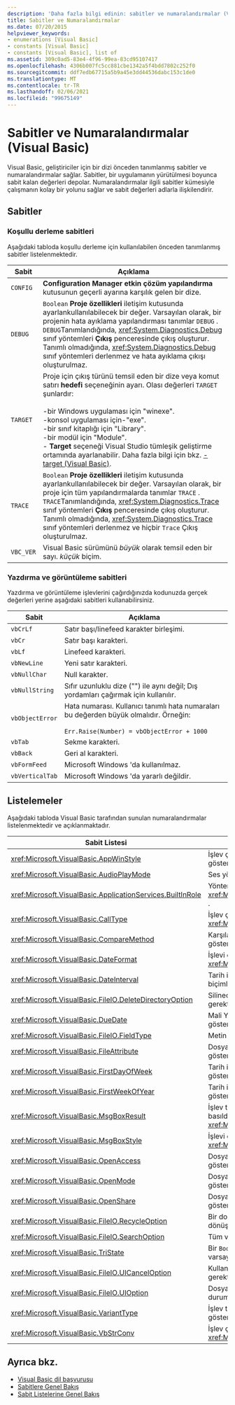 ```yaml
---
description: 'Daha fazla bilgi edinin: sabitler ve numaralandırmalar (Visual Basic)'
title: Sabitler ve Numaralandırmalar
ms.date: 07/20/2015
helpviewer_keywords:
- enumerations [Visual Basic]
- constants [Visual Basic]
- constants [Visual Basic], list of
ms.assetid: 309c0ad5-83e4-4f96-99ea-83cd95107417
ms.openlocfilehash: 4306b007fc5cc881cbe1342a5f4bdd7802c252f0
ms.sourcegitcommit: ddf7edb67715a5b9a45e3dd44536dabc153c1de0
ms.translationtype: MT
ms.contentlocale: tr-TR
ms.lasthandoff: 02/06/2021
ms.locfileid: "99675149"
---
```

# <a name="constants-and-enumerations-visual-basic"></a>Sabitler ve Numaralandırmalar (Visual Basic)

Visual Basic, geliştiriciler için bir dizi önceden tanımlanmış sabitler ve numaralandırmalar sağlar. Sabitler, bir uygulamanın yürütülmesi boyunca sabit kalan değerleri depolar. Numaralandırmalar ilgili sabitler kümesiyle çalışmanın kolay bir yolunu sağlar ve sabit değerleri adlarla ilişkilendirir.  
  
## <a name="constants"></a>Sabitler  
  
### <a name="conditional-compilation-constants"></a>Koşullu derleme sabitleri  

 Aşağıdaki tabloda koşullu derleme için kullanılabilen önceden tanımlanmış sabitler listelenmektedir.  
  
|**Sabit**|**Açıklama**|  
|---|---|  
|`CONFIG`|**Configuration Manager** **etkin çözüm yapılandırma** kutusunun geçerli ayarına karşılık gelen bir dize.|  
|`DEBUG`|`Boolean` **Proje özellikleri** iletişim kutusunda ayarlankullanılabilecek bir değer. Varsayılan olarak, bir projenin hata ayıklama yapılandırması tanımlar `DEBUG` . `DEBUG`Tanımlandığında, <xref:System.Diagnostics.Debug> sınıf yöntemleri **Çıkış** penceresinde çıkış oluşturur. Tanımlı olmadığında, <xref:System.Diagnostics.Debug> sınıf yöntemleri derlenmez ve hata ayıklama çıkışı oluşturulmaz.|  
|`TARGET`|Proje için çıkış türünü temsil eden bir dize veya komut satırı **hedefi** seçeneğinin ayarı. Olası değerleri `TARGET` şunlardır:<br /><br /> -bir Windows uygulaması için "winexe".<br />-konsol uygulaması için-"exe".<br />-bir sınıf kitaplığı için "Library".<br />-bir modül için "Module".<br />- **Target** seçeneği Visual Studio tümleşik geliştirme ortamında ayarlanabilir. Daha fazla bilgi için bkz. [-target (Visual Basic)](../reference/command-line-compiler/target.md).|  
|`TRACE`|`Boolean` **Proje özellikleri** iletişim kutusunda ayarlankullanılabilecek bir değer. Varsayılan olarak, bir proje için tüm yapılandırmalarda tanımlar `TRACE` . `TRACE`Tanımlandığında, <xref:System.Diagnostics.Trace> sınıf yöntemleri **Çıkış** penceresinde çıkış oluşturur. Tanımlı olmadığında, <xref:System.Diagnostics.Trace> sınıf yöntemleri derlenmez ve hiçbir `Trace` Çıkış oluşturulmaz.|  
|`VBC_VER`|Visual Basic sürümünü *büyük* olarak temsil eden bir sayı. *küçük* biçim.|  
  
### <a name="print-and-display-constants"></a>Yazdırma ve görüntüleme sabitleri  

 Yazdırma ve görüntüleme işlevlerini çağırdığınızda kodunuzda gerçek değerleri yerine aşağıdaki sabitleri kullanabilirsiniz.  
  
|**Sabit**|**Açıklama**|  
|---|---|  
|`vbCrLf`|Satır başı/linefeed karakter birleşimi.|  
|`vbCr`|Satır başı karakteri.|  
|`vbLf`|Linefeed karakteri.|  
|`vbNewLine`|Yeni satır karakteri.|  
|`vbNullChar`|Null karakter.|  
|`vbNullString`|Sıfır uzunluklu dize ("") ile aynı değil; Dış yordamları çağırmak için kullanılır.|  
|`vbObjectError`|Hata numarası. Kullanıcı tanımlı hata numaraları bu değerden büyük olmalıdır. Örneğin:<br /><br /> `Err.Raise(Number) = vbObjectError + 1000`|  
|`vbTab`|Sekme karakteri.|  
|`vbBack`|Geri al karakteri.|  
|`vbFormFeed`|Microsoft Windows 'da kullanılmaz.|  
|`vbVerticalTab`|Microsoft Windows 'da yararlı değildir.|  
  
## <a name="enumerations"></a>Listelemeler  

 Aşağıdaki tabloda Visual Basic tarafından sunulan numaralandırmalar listelenmektedir ve açıklanmaktadır.  
  
|Sabit Listesi|Description|  
|---|---|  
|<xref:Microsoft.VisualBasic.AppWinStyle>|İşlev çağrılırken çağrılan program için kullanılacak pencere stilini gösterir <xref:Microsoft.VisualBasic.Interaction.Shell%2A> .|  
|<xref:Microsoft.VisualBasic.AudioPlayMode>|Ses yöntemleri çağrılırken seslerin nasıl çalındığını gösterir.|  
|<xref:Microsoft.VisualBasic.ApplicationServices.BuiltInRole>|Yöntemi çağırırken denetlenecek rolün türünü gösterir <xref:Microsoft.VisualBasic.ApplicationServices.User.IsInRole%2A> .|  
|<xref:Microsoft.VisualBasic.CallType>|İşlev çağrılırken çağrılan yordamın türünü gösterir <xref:Microsoft.VisualBasic.Interaction.CallByName%2A> .|  
|<xref:Microsoft.VisualBasic.CompareMethod>|Karşılaştırma işlevleri çağrılırken dizelerin nasıl karşılaştırılacağını gösterir.|  
|<xref:Microsoft.VisualBasic.DateFormat>|İşlevi çağırırken tarihlerin nasıl görüntüleneceğini gösterir <xref:Microsoft.VisualBasic.Strings.FormatDateTime%2A> .|  
|<xref:Microsoft.VisualBasic.DateInterval>|Tarih ile ilgili işlevleri çağırırken tarih aralıklarını belirleme ve biçimlendirme işlemlerinin nasıl yapılacağını gösterir.|  
|<xref:Microsoft.VisualBasic.FileIO.DeleteDirectoryOption>|Silinecek bir dizin dosya veya dizin içerdiğinde ne yapılması gerektiğini belirtir.|  
|<xref:Microsoft.VisualBasic.DueDate>|Mali Yöntemler çağrılırken ödemelerin ne zaman beklediğini gösterir.|  
|<xref:Microsoft.VisualBasic.FileIO.FieldType>|Metin alanlarının sınırlanmış mi yoksa sabit mi olduğunu gösterir.|  
|<xref:Microsoft.VisualBasic.FileAttribute>|Dosya erişim işlevleri çağrılırken kullanılacak dosya özniteliklerini gösterir.|  
|<xref:Microsoft.VisualBasic.FirstDayOfWeek>|Tarih ile ilgili işlevler çağrılırken kullanılacak haftanın ilk gününü gösterir.|  
|<xref:Microsoft.VisualBasic.FirstWeekOfYear>|Tarih ile ilgili işlevler çağrılırken kullanılacak yılın ilk haftasını gösterir.|  
|<xref:Microsoft.VisualBasic.MsgBoxResult>|İşlev tarafından döndürülen bir ileti kutusunda hangi düğmeye basıldığını gösterir <xref:Microsoft.VisualBasic.Interaction.MsgBox%2A> .|  
|<xref:Microsoft.VisualBasic.MsgBoxStyle>|İşlevi çağırırken hangi düğmelerin görüntüleneceğini gösterir <xref:Microsoft.VisualBasic.Interaction.MsgBox%2A> .|  
|<xref:Microsoft.VisualBasic.OpenAccess>|Dosya erişimi işlevlerini çağırırken bir dosyanın nasıl açılacağını gösterir.|  
|<xref:Microsoft.VisualBasic.OpenMode>|Dosya erişimi işlevlerini çağırırken bir dosyanın nasıl açılacağını gösterir.|  
|<xref:Microsoft.VisualBasic.OpenShare>|Dosya erişimi işlevlerini çağırırken bir dosyanın nasıl açılacağını gösterir.|  
|<xref:Microsoft.VisualBasic.FileIO.RecycleOption>|Bir dosyanın kalıcı olarak silinip silinmeyeceğini veya geri dönüşüm kutusu 'na yerleştirilip yerleştirilmeyeceğini belirtir.|  
|<xref:Microsoft.VisualBasic.FileIO.SearchOption>|Tüm veya en üst düzey dizinlerin aranıp aranmayacağını belirtir.|  
|<xref:Microsoft.VisualBasic.TriState>|Bir `Boolean` değeri veya sayı biçimlendirme işlevleri çağrılırken varsayılan değerin kullanılıp kullanılmayacağını belirtir.|  
|<xref:Microsoft.VisualBasic.FileIO.UICancelOption>|Kullanıcı bir işlem sırasında **iptal** ' i tıklarsa ne yapılması gerektiğini belirtir.|  
|<xref:Microsoft.VisualBasic.FileIO.UIOption>|Dosya veya dizinleri kopyalarken, silerken veya taşırken ilerleme durumu iletişim kutusunun gösterilip gösterilmeyeceğini belirtir.|  
|<xref:Microsoft.VisualBasic.VariantType>|İşlev tarafından döndürülen bir değişken nesnesinin türünü gösterir <xref:Microsoft.VisualBasic.Information.VarType%2A> .|  
|<xref:Microsoft.VisualBasic.VbStrConv>|İşlev çağrılırken gerçekleştirilecek dönüştürme türünü gösterir <xref:Microsoft.VisualBasic.Strings.StrConv%2A> .|  
  
## <a name="see-also"></a>Ayrıca bkz.

- [Visual Basic dil başvurusu](index.md)
- [Sabitlere Genel Bakış](../programming-guide/language-features/constants-enums/constants-overview.md)
- [Sabit Listelerine Genel Bakış](../programming-guide/language-features/constants-enums/enumerations-overview.md)
